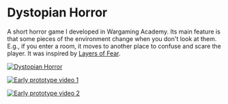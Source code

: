 # Dystopian Horror

A short horror game I developed in Wargaming Academy. Its main feature is that some pieces of the environment change when you don't look at them. E.g., if you enter a room, it moves to another place to confuse and scare the player. It was inspired by [Layers of Fear](https://youtu.be/CyDs5UJfvks).

[![Dystopian Horror](http://img.youtube.com/vi/fAWWG4Pqa9o/0.jpg)](http://www.youtube.com/watch?v=fAWWG4Pqa9o "Dystopian Horror")

[![Early prototype video 1](http://img.youtube.com/vi/Dg9iSO9yVnk/0.jpg)](http://www.youtube.com/watch?v=Dg9iSO9yVnk "Early prototype video 1")

[![Early prototype video 2](http://img.youtube.com/vi/CVVOcZv6cqA/0.jpg)](http://www.youtube.com/watch?v=CVVOcZv6cqA "Early prototype video 2")
